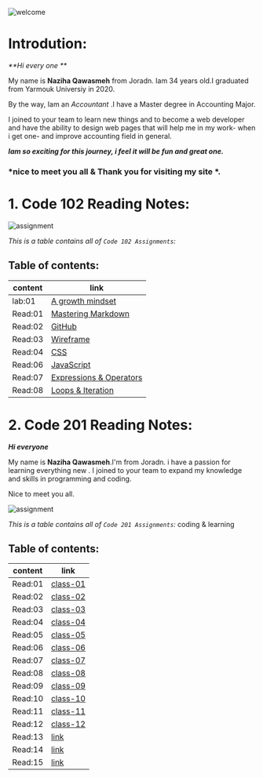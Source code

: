 ![welcome](https://th.bing.com/th/id/Rc836c9818160700e1a36df78c4aaf59e?rik=Qm8dG83ov4kiew&riu=http%3a%2f%2fcur.glitter-graphics.net%2fpub%2f3384%2f3384007qf1qhgroyt.gif&ehk=UhIhE%2b0bQ7C1vvkO4vPtexR94kHcb58nXTqb8dV4Ojo%3d&risl=&pid=ImgRaw)

# Introdution: 

 _**Hi every one **_  

My name is **Naziha Qawasmeh** from Joradn. Iam 34 years old.I graduated from Yarmouk Universiy in 2020. 

By the way, Iam an *Accountant* .I have a Master degree in Accounting Major.

I joined to your team to learn new things and to become a web developer and have the ability to design web pages that will help me in my work- when i get one- and improve accounting field in general.

_**Iam so exciting for this journey, i feel it will be fun and great one.**_

### *nice to meet you all & Thank you for visiting my site *. 



# 1. Code 102 Reading Notes:
![assignment](https://th.bing.com/th/id/OIP.j4UDbgb9mnwLnBHdKcTdggAAAA?pid=ImgDet&rs=1)


*This is a table contains all of `Code 102 Assignments`:* 

## Table of contents:

|  content       | link |
| ----------    | ----------- |
| lab:01         |[A growth mindset](https://naziha-1986.github.io/reading-notes.md/Lab:01b)        |
| Read:01      | [Mastering Markdown](https://naziha-1986.github.io/reading-notes.md/Read:01) |
|Read:02|[GitHub](https://naziha-1986.github.io/reading-notes.md/Read:02)
|Read:03 | [Wireframe](https://naziha-1986.github.io/reading-notes.md/Read:03)|
|Read:04| [CSS](https://naziha-1986.github.io/reading-notes.md/Read:04)|
|Read:06|[JavaScript](https://naziha-1986.github.io/reading-notes.md/Read:06)
|Read:07|[Expressions & Operators](https://naziha-1986.github.io/reading-notes.md/Read:07)
|Read:08|[Loops & Iteration](https://naziha-1986.github.io/reading-notes.md/Read:08)

             
             
             
# 2. Code 201 Reading Notes:


**_Hi everyone_**

My name is **Naziha Qawasmeh**.I'm from Joradn. i have a passion for learning everything new . I joined to your team to expand my knowledge and skills in programming and coding.

Nice to meet you all.

![assignment](https://th.bing.com/th/id/R7905091e3c712e083a770198902b8908?rik=hX7aRj3hSb7J3Q&pid=ImgRaw)

*This is a table contains all of `Code 201 Assignments`:* 
 coding & learning 

## Table of contents:

|  content       | link |
| ----------    | ----------- |
| Read:01|[class-01](https://naziha-1986.github.io/reading-notes.md/class-01)    |
|Read:02|[class-02](https://naziha-1986.github.io/reading-notes.md/class-02)     |
|Read:03| [class-03](https://naziha-1986.github.io/reading-notes.md/class-03)    |
|Read:04| [class-04](https://naziha-1986.github.io/reading-notes.md/class-04)    |
|Read:05| [class-05](https://naziha-1986.github.io/reading-notes.md/class05)    |
|Read:06|[class-06](https://naziha-1986.github.io/reading-notes.md/class-06)     |
|Read:07|[class-07](https://naziha-1986.github.io/reading-notes.md/class-07)     |
|Read:08|[class-08](https://naziha-1986.github.io/reading-notes.md/class-08)     | 
|Read:09|[class-09](https://naziha-1986.github.io/reading-notes.md/class-09)     |
|Read:10|[class-10](https://naziha-1986.github.io/reading-notes.md/class-10)     |
|Read:11|[class-11](https://naziha-1986.github.io/reading-notes.md/class-11)     |
|Read:12|[class-12](https://naziha-1986.github.io/reading-notes.md/class-12)     |
|Read:13|[link]()     |
|Read:14|[link]()     |
|Read:15|[link]()     |
